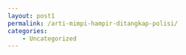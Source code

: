 ```yaml
---
layout: post1
permalink: /arti-mimpi-hampir-ditangkap-polisi/
categories:
    - Uncategorized
---
```


